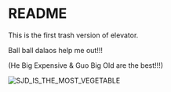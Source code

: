 # README

This is the first trash version of elevator. 

Ball ball dalaos help me out!!!

(He Big Expensive & Guo Big Old are the best!!!)

![SJD_IS_THE_MOST_VEGETABLE](https://raw.githubusercontent.com/SJD-WillCarryUs/Elevator/master/SJD_IS_TEH_MOST_VEGETABLE.jpg?token=AL3JURRQEX3PCBODNZBOFU262XLDY)